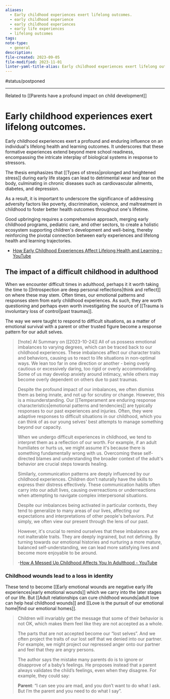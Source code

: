 ```yaml
---
aliases:
  - Early childhood experiences exert lifelong outcomes.
  - early childhood experience
  - early childhood experiences
  - early life experiences
  - lifelong outcomes
tags: 
note-type:
  - general
description: 
file-created: 2023-09-05
file-modified: 2023-11-01
linter-yaml-title-alias: Early childhood experiences exert lifelong outcomes.
---
```

#status/postponed

---

Related to [[Parents have a profound impact on child development]]

# Early childhood experiences exert lifelong outcomes.

Early childhood experiences exert a profound and enduring influence on an individual's lifelong health and learning outcomes. It underscores that these formative experiences extend beyond mere school readiness, encompassing the intricate interplay of biological systems in response to stressors.

The thesis emphasizes that [[Types of stress|prolonged and heightened stress]] during early life stages can lead to detrimental wear and tear on the body, culminating in chronic diseases such as cardiovascular ailments, diabetes, and depression.

As a result, it is important to underscore the significance of addressing adversity factors like poverty, discrimination, violence, and maltreatment in childhood to foster better health outcomes throughout one's lifetime.

Good upbringing requires a comprehensive approach, merging early childhood programs, pediatric care, and other sectors, to create a holistic ecosystem supporting children's development and well-being, thereby reinforcing the pivotal connection between early experiences and lifelong health and learning trajectories.

- [How Early Childhood Experiences Affect Lifelong Health and Learning - YouTube](https://www.youtube.com/watch?v=IipVaPKnjRk)

## The impact of a difficult childhood in adulthood

When we encounter difficult times in adulthood, perhaps it it worth taking the time to [[Introspection are deep personal reflections|think and reflect]] on where these may stem. Often times, our emotional patterns and responses stem from early childhood experiences. As such, they are worth questioning and perhaps even worth investigating the source of [[Trauma is involuntary loss of control|past traumas]].

The way we were taught to respond to difficult situations, as a matter of emotional survival with a parent or other trusted figure become a response pattern for our adult selves.

> [!note] AI Summary on [[2023-10-24]]
> All of us possess emotional imbalances to varying degrees, which can be traced back to our childhood experiences. These imbalances affect our character traits and behaviors, causing us to react to life situations in non-optimal ways. We lean too far in one direction or another - being overly cautious or excessively daring, too rigid or overly accommodating. Some of us may develop anxiety around intimacy, while others may become overly dependent on others due to past traumas.
>
> Despite the profound impact of our imbalances, we often dismiss them as being innate, and not up for scrutiny or change. However, this is a misunderstanding. Our [[Temperament are enduring response characteristics|emotional patterns and tendencies]] are typically responses to our past experiences and injuries. Often, they were adaptive responses to difficult situations in our childhood, which you can think of as our young selves' best attempts to manage something beyond our capacity.
>
> When we undergo difficult experiences in childhood, we tend to interpret them as a reflection of our worth. For example, if an adult humiliates or hurts us, we might assume it's because there is something fundamentally wrong with us. Overcoming these self-directed blames and understanding the broader context of the adult's behavior are crucial steps towards healing.
>
> Similarly, communication patterns are deeply influenced by our childhood experiences. Children don't naturally have the skills to express their distress effectively. These communication habits often carry into our adult lives, causing overreactions or underreactions when attempting to navigate complex interpersonal situations.
>
> Despite our imbalances being activated in particular contexts, they tend to generalize to many areas of our lives, affecting our expectations and interpretations of other people's behaviors. Put simply, we often view our present through the lens of our past.
>
> However, it's crucial to remind ourselves that these imbalances are not inalterable traits. They are deeply ingrained, but not defining. By turning towards our emotional histories and nurturing a more mature, balanced self-understanding, we can lead more satisfying lives and become more enjoyable to be around.
>
> \-[How A Messed Up Childhood Affects You In Adulthood - YouTube](https://www.youtube.com/watch?v=IgUlowmSeHo)

### Childhood wounds lead to a loss in identity

These tend to become [[Early emotional wounds are negative early life experiences|early emotional wounds]] which we carry into the later stages of our life. But [[Adult relationships can cure childhood wounds|adult love can help heal childhood wounds]] and [[Love is the pursuit of our emotional home|find our emotional homes]].

> Children will invariably get the message that some of their behavior is not OK, which makes them feel like they are not accepted as a whole.
>
> The parts that are not accepted become our “lost selves”.
> And we often project the traits of our lost self that we denied into our partner. For example, we might project our repressed anger onto our partner and feel that they are angry persons.
>
> The author says the mistake many parents do is to ignore or disapprove of a baby’s feelings.
> He proposes instead that a parent always validates the child’s feelings, even when they disagree. For example, they could say:
>
> **Parent**: “I can see you are mad, and you don’t want to do what I ask. But I’m the parent and you need to do what I say”.
